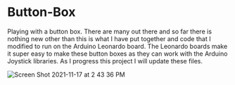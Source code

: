 # Button-Box

Playing with a button box.  There are many out there and so far there is nothing new other than this is what I have put together and code that I modified to run on the Arduino Leonardo board.  The Leonardo boards make it super easy to make these button boxes as they can work with the Arduino Joystick libraries.  As I progress this project I will update these files.


![Screen Shot 2021-11-17 at 2 43 36 PM](https://user-images.githubusercontent.com/8271391/142297145-07473987-9af5-4001-9642-0791aab14b3a.png)
